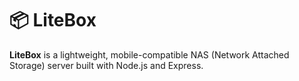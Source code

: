 # 📦 LiteBox

**LiteBox** is a lightweight, mobile-compatible NAS (Network Attached Storage) server built with Node.js and Express.
